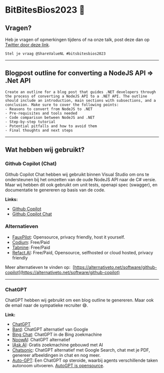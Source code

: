 # BitBitesBios2023 🚀

## Vragen?
Heb je vragen of opmerkingen tijdens of na onze talk, post deze dan op [Twitter door deze link](http://twitter.com/intent/tweet?text=Stel%20je%20vraag%20@ShareValueNL%20&hashtags=bitsbitesbios2023).

```text
Stel je vraag @ShareValueNL #bitsbitesbios2023
```

---

## Blogpost outline for converting a NodeJS API => .Net API

```text
Create an outline for a blog post that guides .NET developers through the process of converting a NodeJS API to a .NET API. The outline should include an introduction, main sections with subsections, and a conclusion. Make sure to cover the following points:
- Reasons to convert from NodeJS to .NET
- Pre-requisites and tools needed
- Code comparison between NodeJS and .NET
- Step-by-step tutorial
- Potential pitfalls and how to avoid them
- Final thoughts and next steps
```

---

## Wat hebben wij gebruikt?

### Github Copilot (Chat)
Github Copilot Chat hebben wij gebruikt binnen Visual Studio om ons te ondersteunen bij het omzetten van de oude NodeJS API naar de C# versie. Maar wij hebben dit ook gebruikt om unit tests, openapi spec (swagger), en documentatie te genereren op basis van de code.

**Links:**
- [Github Copilot](https://github.com/features/copilot)
- [Github Copilot Chat](https://github.blog/2023-09-20-github-copilot-chat-beta-now-available-for-all-individuals/)

### Alternatieven

- [FauxPilot](https://github.com/fauxpilot/fauxpilot): Opensource, privacy friendly, host it yourself.
- [Codium](https://www.codium.ai): Free/Paid
- [Tabnine](https://www.tabnine.com/): Free/Paid
- [Refact.AI](https://refact.ai/): Free/Paid, Opensource, selfhosted or cloud hosted, privacy friendly

Meer alternatieven te vinden op: 
[https://alternativeto.net/software/github-copilot](https://alternativeto.net/software/github-copilot)

---
### ChatGPT
ChatGPT hebben wij gebruikt om een blog outline te genereren. Maar ook de email naar de sympatieke recruiter 😅.

**Link:**
- [ChatGPT](https://chat.openai.com)
- [Bard](https://bard.google.com/): ChatGPT alternatief van Google
- [Bing Chat](https://bing.com/chat): ChatGPT in de Bing zoekmachine
- [NoowAI](https://noowai.com/): ChatGPT alternatief
- [IAsk.AI](https://iask.ai/): Gratis zoekmachine gebouwd met AI
- [Chatsonic](https://writesonic.com/chat): ChatGPT alternatief met Google Search, chat met je PDF, genereer afbeeldingen in chat en nog meer.
- [Auto-GPT](https://news.agpt.co/): Een ChatGPT op steroide, waarbij agents verschillende taken autonoom uitvoeren. [AutoGPT is opensource](https://github.com/Significant-Gravitas/AutoGPT). 
